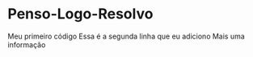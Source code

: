 # Penso-Logo-Resolvo
Meu primeiro código
Essa é a segunda linha que eu adiciono
Mais uma informação
